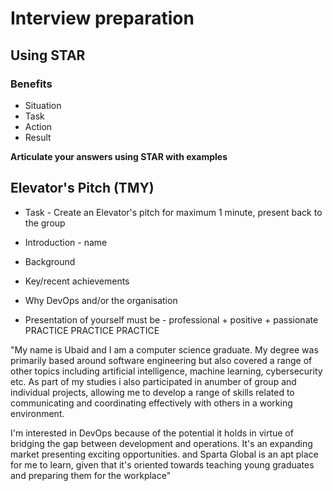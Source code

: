 # Interview preparation
## Using STAR
### Benefits

- Situation
- Task
- Action
- Result

**Articulate your answers using STAR with examples**

## Elevator's Pitch (TMY)
- Task - Create an Elevator's pitch for maximum 1 minute, present back 
to the group

- Introduction - name
- Background
- Key/recent achievements
- Why DevOps and/or the organisation
- Presentation of yourself must be - professional + positive + passionate
PRACTICE PRACTICE PRACTICE


"My name is Ubaid and I am a computer science graduate. My degree was 
primarily based around software engineering but also covered a range of 
other topics including artificial intelligence, machine learning, 
cybersecurity etc. As part of my studies i also participated in anumber 
of group and individual projects, allowing me to develop a range of 
skills related to communicating and coordinating effectively with 
others in a working environment. 

I'm interested in DevOps because of the potential it holds in virtue of 
bridging the gap between development and operations. It's an expanding 
market presenting exciting opportunities. and Sparta Global is an apt 
place for me to learn, given that it's oriented towards teaching young 
graduates and preparing them for the workplace" 
